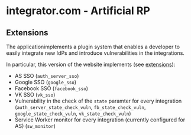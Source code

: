 # integrator.com - Artificial RP

## Extensions

The applicationimplements a plugin system that enables a developer to easily integrate 
new IdPs and introduce vulnerabilities in the integrations.

In particular, this version of the website implements (see [extensions](./extensions)):
- AS SSO (`auth_server_sso`)
- Google SSO (`google_sso`)
- Facebook SSO (`facebook_sso`)
- VK SSO (`vk_sso`)
- Vulnerability in the check of the `state` paramter for every integration (`auth_server_state_check_vuln`, `fb_state_check_vuln`, `google_state_check_vuln`, `vk_state_check_vuln`)
- Service Worker monitor for every integration (currently configured for AS) (`sw_monitor`)
